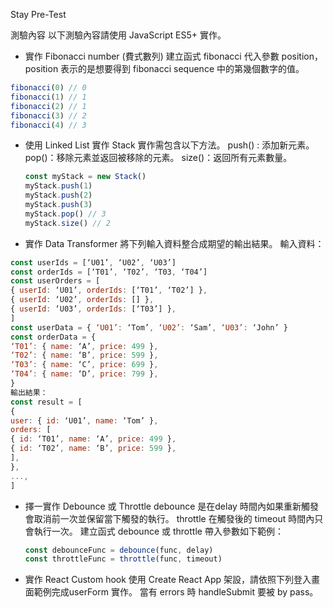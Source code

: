 Stay Pre-Test

  測驗內容
  以下測驗內容請使用 JavaScript ES5+ 實作。
*   實作 Fibonacci number (費式數列)
  建立函式 fibonacci 代入參數 position，position 表示的是想要得到 fibonacci
  sequence 中的第幾個數字的值。
```javascript
fibonacci(0) // 0
fibonacci(1) // 1
fibonacci(2) // 1
fibonacci(3) // 2
fibonacci(4) // 3
```
* 使用 Linked List 實作 Stack
  實作需包含以下方法。
  push() : 添加新元素。
  pop()：移除元素並返回被移除的元素。
  size()：返回所有元素數量。
  ```javascript
  const myStack = new Stack()
  myStack.push(1)
  myStack.push(2)
  myStack.push(3)
  myStack.pop() // 3
  myStack.size() // 2
  ```
* 實作 Data Transformer
  將下列輸入資料整合成期望的輸出結果。
  輸入資料：
  
```javascript
const userIds = [‘U01’, ‘U02’, ‘U03’]
const orderIds = [‘T01’, ‘T02’, ‘T03, ‘T04’]
const userOrders = [
{ userId: ‘U01’, orderIds: [‘T01’, ‘T02’] },
{ userId: ‘U02’, orderIds: [] },
{ userId: ‘U03’, orderIds: [‘T03’] },
]
const userData = { ‘U01’: ‘Tom’, ‘U02’: ‘Sam’, ‘U03’: ‘John’ }
const orderData = {
‘T01’: { name: ‘A’, price: 499 },
‘T02’: { name: ‘B’, price: 599 },
‘T03’: { name: ‘C’, price: 699 },
‘T04’: { name: ‘D’, price: 799 },
}
輸出結果：
const result = [
{
user: { id: ‘U01’, name: ‘Tom’ },
orders: [
{ id: ‘T01’, name: ‘A’, price: 499 },
{ id: ‘T02’, name: ‘B’, price: 599 },
],
},
...,
]
```
* 擇一實作 Debounce 或 Throttle
  debounce 是在delay 時間內如果重新觸發會取消前一次並保留當下觸發的執行。
  throttle 在觸發後的 timeout 時間內只會執行一次。
  建立函式 debounce 或 throttle 帶入參數如下範例：
  ```javascript
  const debounceFunc = debounce(func, delay)
  const throttleFunc = throttle(func, timeout)
  ```
* 實作 React Custom hook
  使用 Create React App 架設，請依照下列登入畫面範例完成userForm 實作。
  當有 errors 時 handleSubmit 要被 by pass。
